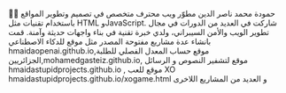 👨‍💻 حمودة محمد ناصر الدين 
مطوّر ويب محترف متخصص في تصميم وتطوير المواقع باستخدام تقنيات مثل HTML وJavaScript. شاركت في العديد من الدورات في مجال تطوير الويب والأمن السيبراني، ولدي خبرة تقنية في بناء واجهات حديثة وآمنة.
قمت بانشاء عدة مشاريع مفتوحة المصدر مثل موقع للدكاء الاصطناعي hmaidaopenai.github.io,موقع حساب المعدل الفصلي للطلبة الجزائريين,mohamedgasteiz.github.io, موقع لتشفير النصوص و الرسائل hmaidastupidprojects.github.io , موقع للعب XO  hmaidastupidprojects.github.io/xogame.html و العديد من المشاريع اللاخرى
